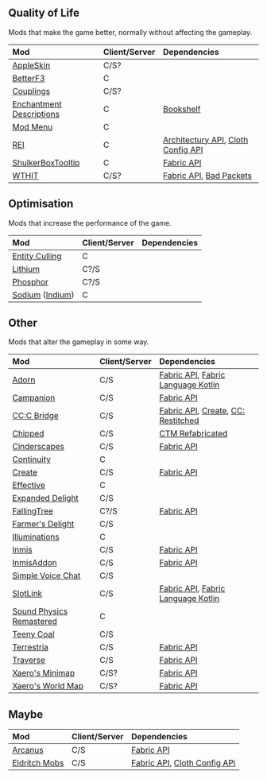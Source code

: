 ## Quality of Life

Mods that make the game better, normally without affecting the gameplay.

| Mod                        | Client/Server | Dependencies                           |
| :------------------------- | :------------ | :------------------------------------- |
| [AppleSkin]                | C/S?          |                                        |
| [BetterF3]                 | C             |                                        |
| [Couplings]                | C/S?          |                                        |
| [Enchantment Descriptions] | C             | [Bookshelf]                            |
| [Mod Menu]                 | C             |                                        |
| [REI]                      | C             | [Architectury API], [Cloth Config API] |
| [ShulkerBoxTooltip]        | C             | [Fabric API]                           |
| [WTHIT]                    | C/S?          | [Fabric API], [Bad Packets]            |

## Optimisation

Mods that increase the performance of the game.

| Mod                 | Client/Server | Dependencies |
| :------------------ | :------------ | :----------- |
| [Entity Culling]    | C             |              |
| [Lithium]           | C?/S          |              |
| [Phosphor]          | C?/S          |              |
| [Sodium] ([Indium]) | C             |              |

## Other

Mods that alter the gameplay in some way.

| Mod                        | Client/Server | Dependencies                             |
| :------------------------- | :------------ | :--------------------------------------- |
| [Adorn]                    | C/S           | [Fabric API], [Fabric Language Kotlin]   |
| [Campanion]                | C/S           | [Fabric API]                             |
| [CC:C Bridge]              | C/S           | [Fabric API], [Create], [CC: Restitched] |
| [Chipped]                  | C/S           | [CTM Refabricated]                       |
| [Cinderscapes]             | C/S           | [Fabric API]                             |
| [Continuity]               | C             |                                          |
| [Create]                   | C/S           | [Fabric API]                             |
| [Effective]                | C             |                                          |
| [Expanded Delight]         | C/S           |                                          |
| [FallingTree]              | C?/S          | [Fabric API]                             |
| [Farmer's Delight]         | C/S           |                                          |
| [Illuminations]            | C             |                                          |
| [Inmis]                    | C/S           | [Fabric API]                             |
| [InmisAddon]               | C/S           | [Fabric API]                             |
| [Simple Voice Chat]        | C/S           |                                          |
| [SlotLink]                 | C/S           | [Fabric API], [Fabric Language Kotlin]   |
| [Sound Physics Remastered] | C             |                                          |
| [Teeny Coal]               | C/S           |                                          |
| [Terrestria]               | C/S           | [Fabric API]                             |
| [Traverse]                 | C/S           | [Fabric API]                             |
| [Xaero's Minimap]          | C/S?          | [Fabric API]                             |
| [Xaero's World Map]        | C/S?          | [Fabric API]                             |

## Maybe

| Mod                                                                         | Client/Server | Dependencies                     |
| :-------------------------------------------------------------------------- | :------------ | :------------------------------- |
| [Arcanus](https://www.curseforge.com/minecraft/mc-mods/arcanus)             | C/S           | [Fabric API]                     |
| [Eldritch Mobs](https://www.curseforge.com/minecraft/mc-mods/eldritch-mobs) | C/S           | [Fabric API], [Cloth Config APi] |

<!-- QUALITY OF LIFE -->

[AppleSkin]: https://www.curseforge.com/minecraft/mc-mods/appleskin
[BetterF3]: https://www.curseforge.com/minecraft/mc-mods/betterf3
[Couplings]: https://www.curseforge.com/minecraft/mc-mods/couplings
[Enchantment Descriptions]: https://www.curseforge.com/minecraft/mc-mods/enchantment-descriptions
[Mod Menu]: https://www.curseforge.com/minecraft/mc-mods/modmenu
[No Chat Reports]: https://www.curseforge.com/minecraft/mc-mods/no-chat-reports
[REI]: https://www.curseforge.com/minecraft/mc-mods/roughly-enough-items
[ShulkerBoxTooltip]: https://www.curseforge.com/minecraft/mc-mods/shulkerboxtooltip
[WTHIT]: https://www.curseforge.com/minecraft/mc-mods/wthit

<!-- OPTIMISATION -->

[Entity Culling]: https://www.curseforge.com/minecraft/mc-mods/entityculling
[Indium]: https://www.curseforge.com/minecraft/mc-mods/indium
[Lithium]: https://www.curseforge.com/minecraft/mc-mods/lithium
[Phosphor]: https://www.curseforge.com/minecraft/mc-mods/phosphor
[Sodium]: https://www.curseforge.com/minecraft/mc-mods/sodium

<!-- OTHER -->

[Adorn]: https://www.curseforge.com/minecraft/mc-mods/adorn
[Campanion]: https://www.curseforge.com/minecraft/mc-mods/campanion
[CC: Restitched]: https://www.curseforge.com/minecraft/mc-mods/cc-restitched
[CC:C Bridge]: https://www.curseforge.com/minecraft/mc-mods/cccbridge
[Chipped]: https://www.curseforge.com/minecraft/mc-mods/chipped
[Cinderscapes]: https://www.curseforge.com/minecraft/mc-mods/cinderscapes
[Continuity]: https://www.curseforge.com/minecraft/mc-mods/continuity
[Create]: https://www.curseforge.com/minecraft/mc-mods/create-fabric
[Effective]: https://www.curseforge.com/minecraft/mc-mods/effective
[Expanded Delight]: https://www.curseforge.com/minecraft/mc-mods/expanded-delight
[FallingTree]: https://www.curseforge.com/minecraft/mc-mods/falling-tree
[Farmer's Delight]: https://www.curseforge.com/minecraft/mc-mods/farmers-delight-fabric
[Illuminations]: https://www.curseforge.com/minecraft/mc-mods/illuminations
[Inmis]: https://www.curseforge.com/minecraft/mc-mods/inmis
[InmisAddon]: https://www.curseforge.com/minecraft/mc-mods/inmisaddon
[Simple Voice Chat]: https://www.curseforge.com/minecraft/mc-mods/simple-voice-chat
[SlotLink]: https://www.curseforge.com/minecraft/mc-mods/slotlink
[Sound Physics Remastered]: https://www.curseforge.com/minecraft/mc-mods/sound-physics-remastered
[Teeny Coal]: https://www.curseforge.com/minecraft/mc-mods/teenycoal
[Terrestria]: https://www.curseforge.com/minecraft/mc-mods/terrestria
[Traverse]: https://www.curseforge.com/minecraft/mc-mods/traverse
[Xaero's Minimap]: https://www.curseforge.com/minecraft/mc-mods/xaeros-minimap
[Xaero's World Map]: https://www.curseforge.com/minecraft/mc-mods/xaeros-world-map

<!-- LIBRARIES -->

[Architectury API]: https://www.curseforge.com/minecraft/mc-mods/architectury-api
[Bad Packets]: https://www.curseforge.com/minecraft/mc-mods/badpackets
[Bookshelf]: https://www.curseforge.com/minecraft/mc-mods/bookshelf
[Cloth Config API]: https://www.curseforge.com/minecraft/mc-mods/cloth-config
[CTM Refabricated]: https://www.curseforge.com/minecraft/mc-mods/ctm-refabricated
[Fabric API]: https://www.curseforge.com/minecraft/mc-mods/fabric-api
[Fabric Language Kotlin]: https://www.curseforge.com/minecraft/mc-mods/fabric-language-kotlin
